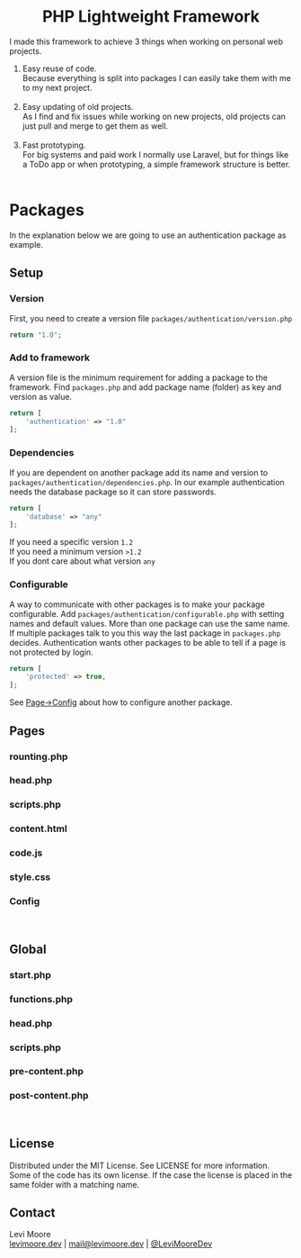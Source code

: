<p align="center">
	<h1 align="center"> PHP Lightweight Framework</h1>
</p>

I made this framework to achieve 3 things when working on personal web projects.
1. Easy reuse of code.<br>
Because everything is split into packages I can easily take them with me to my next project.<br><br>
2. Easy updating of old projects.<br>
As I find and fix issues while working on new projects, old projects can just pull and merge to get them as well.<br><br>
3. Fast prototyping.<br>
For big systems and paid work I normally use Laravel, but for things like a ToDo app or when prototyping, a simple framework structure is better.<br><br>

# Packages
In the explanation below we are going to use an authentication package as example.

## Setup
### Version
First, you need to create a version file `packages/authentication/version.php`
```php
return "1.0";
```
### Add to framework
A version file is the minimum requirement for adding a package to the framework.
Find `packages.php` and add package name (folder) as key and version as value.
```php
return [
    'authentication' => "1.0"
];
```

### Dependencies
If you are dependent on another package add its name and version to `packages/authentication/dependencies.php`. In our example authentication needs the database package so it can store passwords.
```php
return [
    'database' => "any"
];
```
If you need a specific version `1.2`<br>
If you need a minimum version `>1.2`<br>
If you dont care about what version `any`<br>

### Configurable
A way to communicate with other packages is to make your package configurable. Add `packages/authentication/configurable.php` with setting names and default values. More than one package can use the same name. If multiple packages talk to you this way the last package in `packages.php` decides. Authentication wants other packages to be able to tell if a page is not protected by login.
```php
return [
    'protected' => true,
];
```
See [Page->Config](#config) about how to configure another package.
<br>

## Pages
### rounting.php
### head.php
### scripts.php
### content.html
### code.js
### style.css
### Config
<br>

## Global
### start.php
### functions.php
### head.php
### scripts.php
### pre-content.php
### post-content.php
<br>

<!-- LICENSE -->
## License
Distributed under the MIT License. See LICENSE for more information.<br>
Some of the code has its own license. If the case the license is placed in the same folder with a matching name.

<!-- CONTACT -->
## Contact
Levi Moore<br>
[levimoore.dev](https://levimoore.dev)  | mail@levimoore.dev | [@LeviMooreDev](https://twitter.com/LeviMooreDev)

